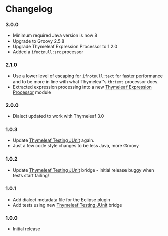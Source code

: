 
Changelog
=========

### 3.0.0
 - Minimum required Java version is now 8
 - Upgrade to Groovy 2.5.8
 - Upgrade Thymeleaf Expression Processor to 1.2.0
 - Added a `ifnotnull:src` processor

### 2.1.0
 - Use a lower level of escaping for `ifnotnull:text` for faster performance and
   to be more in line with what Thymeleaf's `th:text` processor does.
 - Extracted expression processing into a new [Thymeleaf Expression Processor](https://github.com/ultraq/thymeleaf-expression-processor)
   module

### 2.0.0
 - Dialect updated to work with Thymeleaf 3.0

### 1.0.3
 - Update [Thymeleaf Testing JUnit](https://github.com/ultraq/thymeleaf-testing-junit)
   again.
 - Just a few code style changes to be less Java, more Groovy

### 1.0.2
 - Update [Thymeleaf Testing JUnit](https://github.com/ultraq/thymeleaf-testing-junit)
   bridge - initial release buggy when tests start failing!

### 1.0.1
 - Add dialect metadata file for the Eclipse plugin
 - Add tests using new [Thymeleaf Testing JUnit](https://github.com/ultraq/thymeleaf-testing-junit)
   bridge

### 1.0.0
 - Initial release
